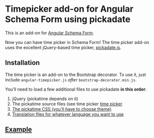 

<h1>Timepicker add-on for Angular Schema Form using pickadate</h1>

<p>This is an add-on for <a href="https://github.com/Textalk/angular-schema-form/">Angular Schema Form</a>.</p>

<p>Now you can have time picker in Schema Form! The time picker add-on uses the excellent jQuery-based time picker,
<a href="http://amsul.ca/pickadate.js/">pickadate.js</a>.</p>

<h2>Installation</h2>
<p>The time picker is an add-on to the Bootstrap decorator. To use it, just include
<code>angular-timepicker.js</code> <em>after</em> <code>bootstrap-decorator.min.js</code>.</p>

<p>You'll need to load a few additional files to use pickadate <strong>in this order</strong>:</p>

<ol>
<li>jQuery (pickatime depends on it)</li>
<li>The pickatime source files (see time picker <a href="http://amsul.ca/pickadate.js/time/">time picker</li>
<li>The pickatime CSS (you'll have to choose theme)</li>
<li>Translation files for whatever language you want to use</li>
</ol>

<h2>Example</h2>
